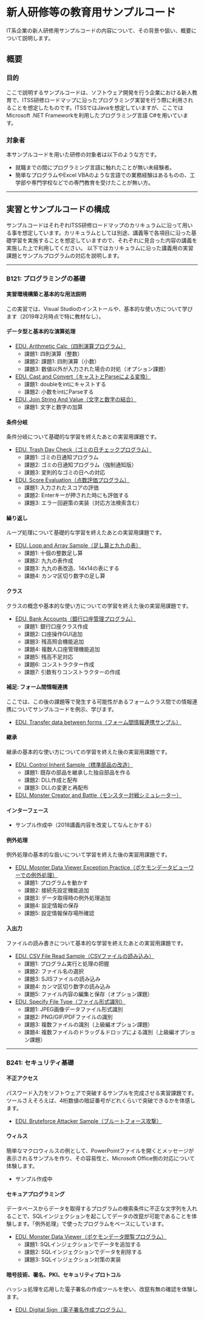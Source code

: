 # 新人研修等の教育用サンプルコード

IT系企業の新人研修用サンプルコードの内容について、その背景や狙い、概要について説明します。

## 概要

### 目的
ここで説明するサンプルコードは、ソフトウェア開発を行う企業における新人教育で、ITSS研修ロードマップに沿ったプログラミング実習を行う際に利用されることを想定したものです。ITSSではJavaを想定していますが、ここではMicrosoft .NET Frameworkを利用したプログラミング言語 C#を用いています。

### 対象者
本サンプルコードを用いた研修の対象者は以下のような方です。

- 就職までの間にプログラミング言語に触れたことが無い未経験者。
- 簡単なプログラムやExcel VBAのような言語での業務経験はあるものの、工学部や専門学校などでの専門教育を受けたことが無い方。

---
## 実習とサンプルコードの構成
サンプルコードはそれぞれITSS研修ロードマップのカリキュラムに沿って用いる事を想定しています。カリキュラムとしては別途、講義等で各項目に沿った基礎学習を実施することを想定していますので、それぞれに見合った内容の講義を実施した上で利用してください。
以下ではカリキュラムに沿った講義用の実習課題とサンプルプログラムの対応を説明します。

---
### B121: プログラミングの基礎

#### 実習環境構築と基本的な用法説明
この実習では、Visual Studioのインストールや、基本的な使い方について学びます（2019年2月時点で特に教材なし）。

#### データ型と基本的な演算処理

- [EDU. Arithmetic Calc（四則演算プログラム）](https://gitlab.com/it_education/edu.-arithmetic-calc)
  - 課題1: 四則演算（整数）
  - 課題2: 課題1: 四則演算（小数）
  - 課題3: 数値以外が入力された場合の対処（オプション課題）
- [EDU. Cast and Convert（キャストとParseによる変換）](https://gitlab.com/it_education/edu.-cast-and-convert)
  - 課題1: doubleをintにキャストする
  - 課題2: 小数をintにParseする
- [EDU. Join String And Value（文字と数字の結合）](https://gitlab.com/it_education/edu.-join-string-and-value)
  - 課題1: 文字と数字の加算

#### 条件分岐
条件分岐について基礎的な学習を終えたあとの実習用課題です。

- [EDU. Trash Day Check（ゴミの日チェックプログラム）](https://gitlab.com/it_education/edu.-trash-day-check)
  - 課題1: ゴミの日通知プログラム
  - 課題2: ゴミの日通知プログラム（強制通知版）
  - 課題3: 変則的なゴミの日への対応
- [EDU. Score Evaluation（点数評価プログラム）](https://gitlab.com/it_education/edu.-score-evaluation)
  - 課題1: 入力されたスコアの評価
  - 課題2: Enterキーが押された時にも評価する
  - 課題3: エラー回避策の実装（対応方法検索含む）

#### 繰り返し
ループ処理について基礎的な学習を終えたあとの実習用課題です。

- [EDU. Loop and Array Sample（足し算と九九の表）](https://gitlab.com/it_education/edu.-loop-and-array-samples)
  - 課題1: 十個の整数足し算
  - 課題2: 九九の表作成
  - 課題3: 九九の表改造、14x14の表にする
  - 課題4: カンマ区切り数字の足し算

#### クラス
クラスの概念や基本的な使い方についての学習を終えた後の実習用課題です。

- [EDU. Bank Accounts（銀行口座管理プログラム）](https://gitlab.com/it_education/edu.-bank-accounts)
  - 課題1: 銀行口座クラス作成
  - 課題2: 口座操作GUI追加
  - 課題3: 残高照会機能追加
  - 課題4: 複数人口座管理機能追加
  - 課題5: 残高不足対応
  - 課題6: コンストラクター作成
  - 課題7: 引数有りコンストラクターの作成

#### 補足: フォーム間情報連携
ここでは、この後の課題等で発生する可能性があるフォームクラス間での情報連携についてサンプルコードを例示、学びます。

- [EDU. Transfer data between forms（フォーム間情報連携サンプル）](https://gitlab.com/it_education/edu.-transfer-data-between-forms)

#### 継承
継承の基本的な使い方についての学習を終えた後の実習用課題です。

- [EDU. Control Inherit Sample（標準部品の改造）](https://gitlab.com/it_education/edu.-control-inherit-sample)
  - 課題1: 既存の部品を継承した独自部品を作る
  - 課題2: DLL作成と配布
  - 課題3: DLLの変更と再配布
- [EDU. Monster Creator and Battle（モンスター対戦シミュレーター）](https://gitlab.com/it_education/edu.-monster-creator-and-battle)

#### インターフェース

- サンプル作成中（2018講義内容を改変してなんとかする）

#### 例外処理
例外処理の基本的な扱いについて学習を終えた後の実習用課題です。

- [EDU. Mosnter Data Viewer Exception Practice（ポケモンデータビューワーでの例外処理）](https://gitlab.com/it_education/edu.-monster-data-viewer-exception-practice)
  - 課題1: プログラムを動かす
  - 課題2: 接続先設定機能追加
  - 課題3: データ取得時の例外処理追加
  - 課題4: 設定情報の保存
  - 課題5: 設定情報保存場所確認

#### 入出力
ファイルの読み書きについて基本的な学習を終えたあとの実習用課題です。

- [EDU. CSV File Read Sample（CSVファイルの読み込み）](https://gitlab.com/it_education/edu.-csv-file-read-sample)
  - 課題1: プログラム実行と処理の把握
  - 課題2: ファイル名の選択
  - 課題3: SJISファイルの読み込み
  - 課題4: カンマ区切り数字の読み込み
  - 課題5: ファイル内容の編集と保存（オプション課題）
- [EDU. Specify File Type（ファイル形式識別）](https://gitlab.com/it_education/edu.-specify-file-type)
  - 課題1: JPEG画像データファイル形式識別
  - 課題2: PNG/GIF/PDFファイルの識別
  - 課題3: 複数ファイルの識別（上級編オプション課題）
  - 課題4: 複数ファイルのドラッグ＆ドロップによる識別（上級編オプション課題）

---
### B241: セキュリティ基礎

#### 不正アクセス
パスワード入力をソフトウェアで突破するサンプルを完成させる実習課題です。ツールさえそろえば、4桁数値の暗証番号がどれくらいで突破できるかを体感します。

- [EDU. Bruteforce Attacker Sample（ブルートフォース攻撃）](https://gitlab.com/it_education/edu.-bruteforce-attacker-sample)

#### ウィルス
簡単なマクロウィルスの例として、PowerPointファイルを開くとメッセージが表示されるサンプルを作り、その容易性と、Microsoft Office側の対応について体験します。

- サンプル作成中

#### セキュアプログラミング
データベースからデータを取得するプログラムの検索条件に不正な文字列を入れることで、SQLインジェクションを起こしてデータの改竄が可能であることを体験します。「例外処理」で使ったプログラムをベースにしています。

- [EDU. Monster Data Viewer（ポケモンデータ閲覧プログラム）](https://gitlab.com/it_education/edu.-monster-data-viewer)
  - 課題1: SQLインジェクションでデータを追加する
  - 課題2: SQLインジェクションでデータを削除する
  - 課題3: SQLインジェクション対策の実装

#### 暗号技術、署名、PKI、セキュリティプロトコル
ハッシュ処理を応用した電子署名の作成ツールを使い、改竄有無の確認を体験します。

- [EDU. Digital Sign（電子署名作成プログラム）](https://gitlab.com/it_education/edu.-digital-sign)

